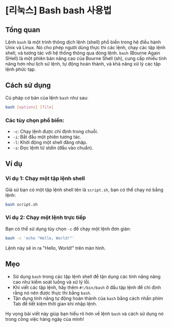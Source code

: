 # [리눅스] Bash bash 사용법

## Tổng quan
Lệnh `bash` là một trình thông dịch lệnh (shell) phổ biến trong hệ điều hành Unix và Linux. Nó cho phép người dùng thực thi các lệnh, chạy các tập lệnh shell, và tương tác với hệ thống thông qua dòng lệnh. `bash` (Bourne Again SHell) là một phiên bản nâng cao của Bourne Shell (sh), cung cấp nhiều tính năng hơn như lịch sử lệnh, tự động hoàn thành, và khả năng xử lý các tập lệnh phức tạp.

## Cách sử dụng
Cú pháp cơ bản của lệnh `bash` như sau:

```bash
bash [options] [file]
```

### Các tùy chọn phổ biến:
- `-c`: Chạy lệnh được chỉ định trong chuỗi.
- `-i`: Bắt đầu một phiên tương tác.
- `-l`: Khởi động một shell đăng nhập.
- `-s`: Đọc lệnh từ stdin (đầu vào chuẩn).

## Ví dụ
### Ví dụ 1: Chạy một tập lệnh shell
Giả sử bạn có một tập lệnh shell tên là `script.sh`, bạn có thể chạy nó bằng lệnh:

```bash
bash script.sh
```

### Ví dụ 2: Chạy một lệnh trực tiếp
Bạn có thể sử dụng tùy chọn `-c` để chạy một lệnh đơn giản:

```bash
bash -c 'echo "Hello, World!"'
```

Lệnh này sẽ in ra "Hello, World!" trên màn hình.

## Mẹo
- Sử dụng `bash` trong các tập lệnh shell để tận dụng các tính năng nâng cao như kiểm soát luồng và xử lý lỗi.
- Khi viết các tập lệnh, hãy thêm `#!/bin/bash` ở đầu tập lệnh để chỉ định rằng nó nên được thực thi bằng `bash`.
- Tận dụng tính năng tự động hoàn thành của `bash` bằng cách nhấn phím Tab để tiết kiệm thời gian khi nhập lệnh. 

Hy vọng bài viết này giúp bạn hiểu rõ hơn về lệnh `bash` và cách sử dụng nó trong công việc hàng ngày của mình!